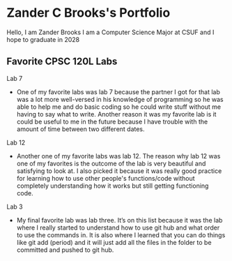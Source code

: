 # Zander C Brooks's Portfolio


Hello, I am Zander Brooks I am a Computer Science Major at CSUF and I hope to graduate in 2028


## Favorite CPSC 120L Labs

Lab 7

* One of my favorite labs was lab 7 because the partner I got for that lab was a lot more well-versed in his knowledge of programming so he was able to help me and do basic coding so he could write stuff without me having to say what to write. Another reason it was my favorite lab is it could be useful to me in the future because I have trouble with the amount of time between two different dates.

Lab 12

* Another one of my favorite labs was lab 12. The reason why lab 12 was one of my favorites is the outcome of the lab is very beautiful and satisfying to look at. I also picked it because it was really good practice for learning how to use other people's functions/code without completely understanding how it works but still getting functioning code.
    
Lab 3

* My final favorite lab was lab three. It’s on this list because it was the lab where I really started to understand how to use git hub and what order to use the commands in. It is also where I learned that you can do things like git add (period) and it will just add all the files in the folder to be committed and pushed to git hub.
